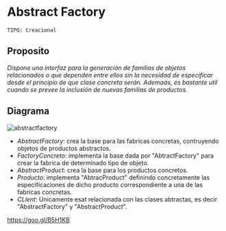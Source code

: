 # Abstract Factory

```
TIPO: Creacional
```
## Proposito
_Dispone una interfaz para la generación de familias de objetos relacionados o que dependen entre ellos sin la necesidad de especificar desde el principio de que clase concreta serán. Ademaás, es bastante util cuando se prevee la inclusión de nuevas familias de productos._

## Diagrama


![abstractfactory](https://user-images.githubusercontent.com/42217739/46635435-0d728f80-cb1a-11e8-8880-aae31542826a.png)

* _AbstractFactory_: crea la base para las fabricas concretas, contruyendo objetos de productos abstractos.
* _FactoryConcreto_: implementa la base dada por "AbtractFactory" para crear la fabrica de determinado tipo de objeto.
* _AbstractProduct_: crea la base para los productos concretos.
* _Producto_: implementa "AbtracProduct" definindo concretamente las especificaciones de dicho producto correspondiente a una de las fabricas concretas.
* _CLient_: Unicamente esat relacionada con las clases abtractas, es decir "AbstractFactory" y "AbstractProduct".


https://goo.gl/B5H1KB
